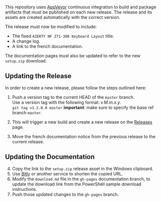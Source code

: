 This repository uses [AppVeyor](https://ci.appveyor.com/project/springcomp/optimized-azerty-win) continuous integration to build and package artifacts that must be published on each new release. The release and its assets are created automatically with the correct version.

The release must now be modified to include:

- The fixed `AZERTY NF Z71-300 Keyboard Layout` title.
- A change log.
- A link to the french documentation. 

The documentation pages must also be updated to refer to the new `setup.zip` download.

## Updating the Release

In order to create a new release, please follow the steps outlined here:

1. Push a version tag to the current HEAD of the `master` branch.  
   Use a version tag with the following format: v _M_._m_._x_._y_.  
   `git tag v1.2.0.0 master` __important__: make sure to specify the base ref branch `master`.

2. This will trigger a new build and create a new release on the [Releases](https://github.com/springcomp/optimized-azerty-win/releases) page.

3. Move the french documentation notice from the previous release to the current release.

## Updating the Documentation

4. Copy the link to the `setup.zip` release asset in the Windows clipboard.
5. Use [Bitly](https://bitly.com/) or another service to shorten the copied URL.
6. Modify the `download.md` file in the `gh-pages` documentation branch, to update the download link from the PowerShell sample download instructions.
7. Push those updated changes to the `gh-pages` branch.
